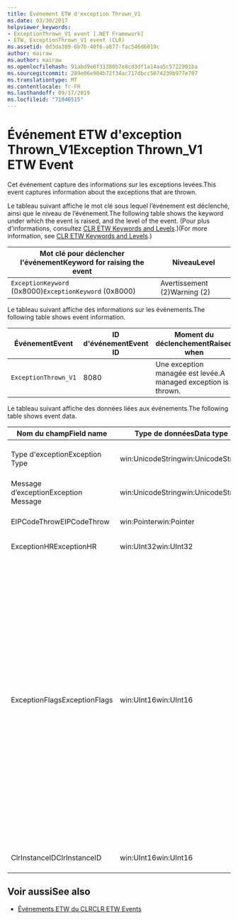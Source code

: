 ```yaml
---
title: Événement ETW d'exception Thrown_V1
ms.date: 03/30/2017
helpviewer_keywords:
- ExceptionThrown_V1 event [.NET Framework]
- ETW, ExceptionThrown_V1 event (CLR)
ms.assetid: 0d3da389-6b7b-40f6-a877-fac546d6019c
author: mairaw
ms.author: mairaw
ms.openlocfilehash: 91abd9e6f31380b7e8cd3df1a14aa5c5722901ba
ms.sourcegitcommit: 289e06e904b72f34ac717dbcc5074239b977e707
ms.translationtype: MT
ms.contentlocale: fr-FR
ms.lasthandoff: 09/17/2019
ms.locfileid: "71046515"
---
```

# <a name="exception-thrown_v1-etw-event"></a><span data-ttu-id="63737-102">Événement ETW d'exception Thrown_V1</span><span class="sxs-lookup"><span data-stu-id="63737-102">Exception Thrown_V1 ETW Event</span></span>
<span data-ttu-id="63737-103">Cet événement capture des informations sur les exceptions levées.</span><span class="sxs-lookup"><span data-stu-id="63737-103">This event captures information about the exceptions that are thrown.</span></span>  
  
 <span data-ttu-id="63737-104">Le tableau suivant affiche le mot clé sous lequel l’événement est déclenché, ainsi que le niveau de l’événement.</span><span class="sxs-lookup"><span data-stu-id="63737-104">The following table shows the keyword under which the event is raised, and the level of the event.</span></span> <span data-ttu-id="63737-105">(Pour plus d'informations, consultez [CLR ETW Keywords and Levels](clr-etw-keywords-and-levels.md).)</span><span class="sxs-lookup"><span data-stu-id="63737-105">(For more information, see [CLR ETW Keywords and Levels](clr-etw-keywords-and-levels.md).)</span></span>  
  
|<span data-ttu-id="63737-106">Mot clé pour déclencher l'événement</span><span class="sxs-lookup"><span data-stu-id="63737-106">Keyword for raising the event</span></span>|<span data-ttu-id="63737-107">Niveau</span><span class="sxs-lookup"><span data-stu-id="63737-107">Level</span></span>|  
|-----------------------------------|-----------|  
|<span data-ttu-id="63737-108">`ExceptionKeyword` (0x8000)</span><span class="sxs-lookup"><span data-stu-id="63737-108">`ExceptionKeyword` (0x8000)</span></span>|<span data-ttu-id="63737-109">Avertissement (2)</span><span class="sxs-lookup"><span data-stu-id="63737-109">Warning (2)</span></span>|  
  
 <span data-ttu-id="63737-110">Le tableau suivant affiche des informations sur les événements.</span><span class="sxs-lookup"><span data-stu-id="63737-110">The following table shows event information.</span></span>  
  
|<span data-ttu-id="63737-111">Événement</span><span class="sxs-lookup"><span data-stu-id="63737-111">Event</span></span>|<span data-ttu-id="63737-112">ID d'événement</span><span class="sxs-lookup"><span data-stu-id="63737-112">Event ID</span></span>|<span data-ttu-id="63737-113">Moment du déclenchement</span><span class="sxs-lookup"><span data-stu-id="63737-113">Raised when</span></span>|  
|-----------|--------------|-----------------|  
|`ExceptionThrown_V1`|<span data-ttu-id="63737-114">80</span><span class="sxs-lookup"><span data-stu-id="63737-114">80</span></span>|<span data-ttu-id="63737-115">Une exception managée est levée.</span><span class="sxs-lookup"><span data-stu-id="63737-115">A managed exception is thrown.</span></span>|  
  
 <span data-ttu-id="63737-116">Le tableau suivant affiche des données liées aux événements.</span><span class="sxs-lookup"><span data-stu-id="63737-116">The following table shows event data.</span></span>  
  
|<span data-ttu-id="63737-117">Nom du champ</span><span class="sxs-lookup"><span data-stu-id="63737-117">Field name</span></span>|<span data-ttu-id="63737-118">Type de données</span><span class="sxs-lookup"><span data-stu-id="63737-118">Data type</span></span>|<span data-ttu-id="63737-119">Description</span><span class="sxs-lookup"><span data-stu-id="63737-119">Description</span></span>|  
|----------------|---------------|-----------------|  
|<span data-ttu-id="63737-120">Type d'exception</span><span class="sxs-lookup"><span data-stu-id="63737-120">Exception Type</span></span>|<span data-ttu-id="63737-121">win:UnicodeString</span><span class="sxs-lookup"><span data-stu-id="63737-121">win:UnicodeString</span></span>|<span data-ttu-id="63737-122">Type de l’exception, par exemple `System.NullReferenceException`.</span><span class="sxs-lookup"><span data-stu-id="63737-122">Type of the exception; for example, `System.NullReferenceException`.</span></span>|  
|<span data-ttu-id="63737-123">Message d’exception</span><span class="sxs-lookup"><span data-stu-id="63737-123">Exception Message</span></span>|<span data-ttu-id="63737-124">win:UnicodeString</span><span class="sxs-lookup"><span data-stu-id="63737-124">win:UnicodeString</span></span>|<span data-ttu-id="63737-125">Message d’exception réel.</span><span class="sxs-lookup"><span data-stu-id="63737-125">Actual exception message.</span></span>|  
|<span data-ttu-id="63737-126">EIPCodeThrow</span><span class="sxs-lookup"><span data-stu-id="63737-126">EIPCodeThrow</span></span>|<span data-ttu-id="63737-127">win:Pointer</span><span class="sxs-lookup"><span data-stu-id="63737-127">win:Pointer</span></span>|<span data-ttu-id="63737-128">Pointeur d’instruction où l’exception s’est produite.</span><span class="sxs-lookup"><span data-stu-id="63737-128">Instruction pointer where exception occurred.</span></span>|  
|<span data-ttu-id="63737-129">ExceptionHR</span><span class="sxs-lookup"><span data-stu-id="63737-129">ExceptionHR</span></span>|<span data-ttu-id="63737-130">win:UInt32</span><span class="sxs-lookup"><span data-stu-id="63737-130">win:UInt32</span></span>|<span data-ttu-id="63737-131">Exception [HRESULT](https://go.microsoft.com/fwlink/?LinkId=179679).</span><span class="sxs-lookup"><span data-stu-id="63737-131">Exception [HRESULT](https://go.microsoft.com/fwlink/?LinkId=179679).</span></span>|  
|<span data-ttu-id="63737-132">ExceptionFlags</span><span class="sxs-lookup"><span data-stu-id="63737-132">ExceptionFlags</span></span>|<span data-ttu-id="63737-133">win:UInt16</span><span class="sxs-lookup"><span data-stu-id="63737-133">win:UInt16</span></span>|<span data-ttu-id="63737-134">0x01 HasInnerException (consultez [événements ETW du CLR](clr-etw-events.md) dans la documentation Visual Basic).</span><span class="sxs-lookup"><span data-stu-id="63737-134">0x01: HasInnerException (see [CLR ETW Events](clr-etw-events.md) in the Visual Basic documentation).</span></span><br /><br /> <span data-ttu-id="63737-135">0x02 IsNestedException.</span><span class="sxs-lookup"><span data-stu-id="63737-135">0x02: IsNestedException.</span></span><br /><br /> <span data-ttu-id="63737-136">0x04 IsRethrownException.</span><span class="sxs-lookup"><span data-stu-id="63737-136">0x04: IsRethrownException.</span></span><br /><br /> <span data-ttu-id="63737-137">0x08 IsCorruptedStateException (indique que l’état du processus est endommagé ; consultez [gestion des exceptions d’état endommagé](https://go.microsoft.com/fwlink/?LinkId=179681) sur MSDN).</span><span class="sxs-lookup"><span data-stu-id="63737-137">0x08: IsCorruptedStateException (indicates that the process state is corrupt; see [Handling Corrupted State Exceptions](https://go.microsoft.com/fwlink/?LinkId=179681) on MSDN).</span></span><br /><br /> <span data-ttu-id="63737-138">0x10 IsCLSCompliant (une exception qui dérive de <xref:System.Exception> est conforme CLS ; sinon, elle n’est pas conforme CLS).</span><span class="sxs-lookup"><span data-stu-id="63737-138">0x10: IsCLSCompliant (an exception that derives from <xref:System.Exception> is CLS-compliant; otherwise, it is not CLS-compliant).</span></span>|  
|<span data-ttu-id="63737-139">ClrInstanceID</span><span class="sxs-lookup"><span data-stu-id="63737-139">ClrInstanceID</span></span>|<span data-ttu-id="63737-140">win:UInt16</span><span class="sxs-lookup"><span data-stu-id="63737-140">win:UInt16</span></span>|<span data-ttu-id="63737-141">ID unique de l'instance de CLR ou CoreCLR.</span><span class="sxs-lookup"><span data-stu-id="63737-141">Unique ID for the instance of CLR or CoreCLR.</span></span>|  
  
## <a name="see-also"></a><span data-ttu-id="63737-142">Voir aussi</span><span class="sxs-lookup"><span data-stu-id="63737-142">See also</span></span>

- [<span data-ttu-id="63737-143">Événements ETW du CLR</span><span class="sxs-lookup"><span data-stu-id="63737-143">CLR ETW Events</span></span>](clr-etw-events.md)
